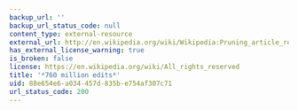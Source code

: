 ```yaml
---
backup_url: ''
backup_url_status_code: null
content_type: external-resource
external_url: http://en.wikipedia.org/wiki/Wikipedia:Pruning_article_revisions
has_external_license_warning: true
is_broken: false
license: https://en.wikipedia.org/wiki/All_rights_reserved
title: '*760 million edits*'
uid: 88e654e6-a034-457d-835b-e754af307c71
url_status_code: 200
---
```

